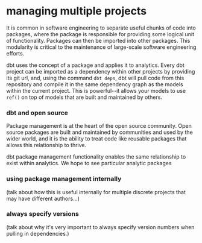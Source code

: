 # managing multiple projects #

It is common in software engineering to separate useful chunks of code into packages, where the package is responsible for providing some logical unit of functionality. Packages can then be imported into other packages. This modularity is critical to the maintenance of large-scale software engineering efforts.

dbt uses the concept of a package and applies it to analytics. Every dbt project can be imported as a dependency within other projects by providing its git url, and, using the command `dbt deps`, dbt will pull code from this repository and compile it in the same dependency graph as the models within the current project. This is powerful--it allows your models to use `ref()` on top of models that are built and maintained by others.

### dbt and open source ###

Package management is at the heart of the open source community. Open source packages are built and maintained by communities and used by the wider world, and it is the ability to treat code like reusable packages that allows this relationship to thrive.

dbt package management functionality enables the same relationship to exist within analytics. We hope to see particular analytic packages


### using package management internally ###

(talk about how this is useful internally for multiple discrete projects that may have different authors...)


### always specify versions ###

(talk about why it's very important to always specify version numbers when pulling in dependencies.)
